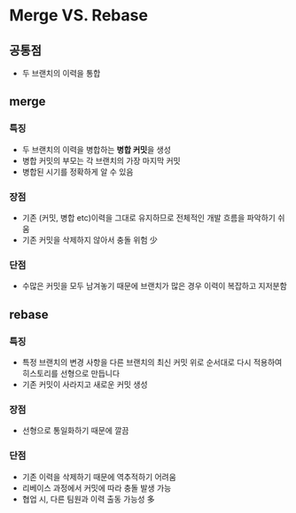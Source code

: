 # Merge VS. Rebase
## 공통점
- 두 브랜치의 이력을 통합

## merge
### 특징
- 두 브랜치의 이력을 병합하는 **병합 커밋**을 생성
- 병합 커밋의 부모는 각 브랜치의 가장 마지막 커밋
- 병합된 시기를 정확하게 알 수 있음

### 장점
- 기존 (커밋, 병합 etc)이력을 그대로 유지하므로 전체적인 개발 흐름을 파악하기 쉬움
- 기존 커밋을 삭제하지 않아서 충돌 위험 少

### 단점
- 수많은 커밋을 모두 남겨놓기 때문에 브랜치가 많은 경우 이력이 복잡하고 지저분함

## rebase
### 특징
- 특정 브랜치의 변경 사항을 다른 브랜치의 최신 커밋 위로 순서대로 다시 적용하여 히스토리를 선형으로 만듭니다
- 기존 커밋이 사라지고 새로운 커밋 생성

### 장점
- 선형으로 통일화하기 때문에 깔끔

### 단점
- 기존 이력을 삭제하기 때문에 역추적하기 어려움
- 리베이스 과정에서 커밋에 따라 충돌 발생 가능
- 협업 시, 다른 팀원과 이력 출동 가능성 多

